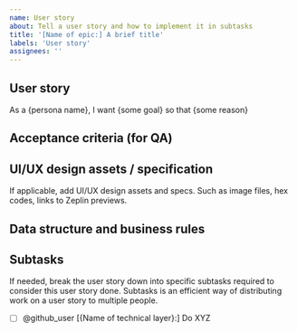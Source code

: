 ```yaml
---
name: User story
about: Tell a user story and how to implement it in subtasks
title: '[Name of epic:] A brief title'
labels: 'User story'
assignees: ''
---
```


## User story

As a {persona name}, I want {some goal} so that {some reason}

## Acceptance criteria (for QA)

## UI/UX design assets / specification

If applicable, add UI/UX design assets and specs. Such as image files, hex codes, links to Zeplin previews.

## Data structure and business rules

## Subtasks

If needed, break the user story down into specific subtasks required to consider this user story done. Subtasks is an efficient way of distributing work on a user story to multiple people.

- [ ] @github_user [{Name of technical layer}:] Do XYZ
